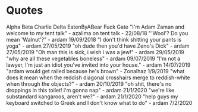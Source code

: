 <!-- TITLE: Azalima -->
<!-- SUBTITLE: a very blursed boy -->

# Quotes

Alpha Beta Charlie Delta EatenByABear Fuck Gate
"I'm Adam Zaman and welcome to my tent talk" - azalima on tent talk - 22/08/18
"'Wool'? Do you mean 'Walnut'?" - ardam 19/09/2018
"I don't think shitting your pants is yoga" - ardam 27/05/2019
"oh dude then you'd have Zeno's Dick" - ardam 27/05/2019
"Oh man this is sick, i wish i was a jew!" - ardam 29/05/2019
"why are all these vegetables boneless" - ardam 09/07/2019
"I'm not a lawyer, I'm just an idiot you've invited into your house." - ardam 14/07/2019
"ardam would get railed because he's brown" - Zonalhaz 1/9/2019
"what does it mean when the reddish diagonal crosshairs merge to reddish-white when through the objects?" - ardam 20/10/2019
"oh shit, there's no droppings in this toilet! i'm gonna nap" - ardam 21/1/2020
"we're like substandard kangaroos, aren't we?" - ardam 21/1/2020
"help guys my keyboard switched to Greek and I don't know what to do" - ardam 7/2/2020